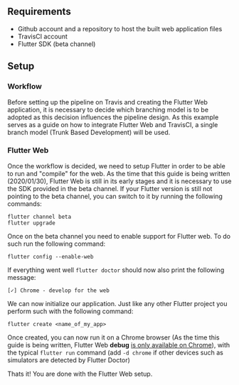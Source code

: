 ## Requirements

- Github account and a repository to host the built web application files
- TravisCI account
- Flutter SDK (beta channel)

## Setup

### Workflow

Before setting up the pipeline on Travis and creating the Flutter Web application, it is necessary to decide which branching model is to be adopted as this decision influences the pipeline design. As this example serves as a guide on how to integrate Flutter Web and TravisCI, a single branch model (Trunk Based Development) will be used.

### Flutter Web

Once the workflow is decided, we need to setup Flutter in order to be able to run and "compile" for the web. As the time that this guide is being written (2020/01/30), Flutter Web is still in its early stages and it is necessary to use the SDK provided in the beta channel. If your Flutter version is still not pointing to the beta channel, you can switch to it by running the following commands:

```
flutter channel beta
flutter upgrade
```

Once on the beta channel you need to enable support for Flutter web. To do such run the following command:

`flutter config --enable-web`

If everything went well `flutter doctor` should now also print the following message:

`[✓] Chrome - develop for the web`

We can now initialize our application. Just like any other Flutter project you perform such with the following command:

`flutter create <name_of_my_app>`

Once created, you can now run it on a Chrome browser (As the time this guide is being written, Flutter Web **debug** [is only available on Chrome](https://flutter.dev/docs/get-started/web#requirements)), with the typical `flutter run` command (add `-d chrome` if other devices such as simulators are detected by Flutter Doctor)

Thats it! You are done with the Flutter Web setup.